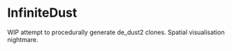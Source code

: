 # InfiniteDust

WIP attempt to procedurally generate de_dust2 clones. Spatial visualisation nightmare.
